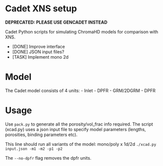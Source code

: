 # Cadet XNS setup

**DEPRECATED: PLEASE USE GENCADET INSTEAD**

Cadet Python scripts for simulating ChromaHD models for comparison with XNS.

- [DONE] Improve interface
- [DONE] JSON input files?
- [TASK] Implement mono 2d

# Model
The Cadet model consists of 4 units: 
    - Inlet
    - DPFR
    - GRM/2DGRM
    - DPFR

# Usage

Use `pack.py` to generate all the porosity/vol_frac info required.
The script (xcad.py) uses a json input file to specify model parameters (lengths, porosities, binding parameters etc). 

This line should run all variants of the model: mono/poly x 1d/2d
`./xcad.py input.json -m1 -m2 -p1 -p2`

The `--no-dpfr` flag removes the dpfr units.

